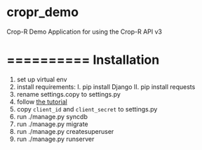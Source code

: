 cropr_demo
==========

Crop-R Demo Application for using the Crop-R API v3

==========
Installation
==========

1. set up virtual env
2. install requirements:
  I. pip install Django
  II. pip install requests
3. rename settings.copy to settings.py
4. follow <a href="https://www.crop-r.com/apps/cropletdeveloper/tutorial/">the tutorial</a>
5. copy `client_id` and `client_secret` to settings.py
6. run ./manage.py syncdb
7. run ./manage.py migrate
8. run ./manage.py createsuperuser
9. run ./manage.py runserver
